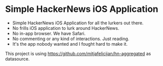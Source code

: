 # Simple HackerNews iOS Application

- Simple HackerNews iOS Application for all the lurkers out there.
- No frills iOS application to lurk around HackerNews.
- No in-app browser. We have Safari.
- No commenting or any kind of interactions. Just reading.
- It's the app nobody wanted and I fought hard to make it.

This project is using https://github.com/mitjafelicijan/hn-aggregated as datasource.
